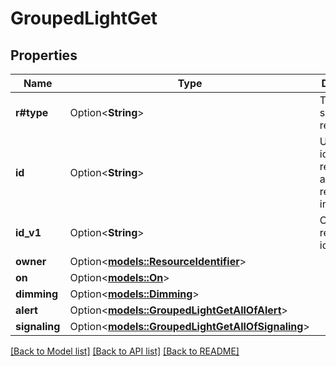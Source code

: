 # GroupedLightGet

## Properties

Name | Type | Description | Notes
------------ | ------------- | ------------- | -------------
**r#type** | Option<**String**> | Type of the supported resources | [optional]
**id** | Option<**String**> | Unique identifier representing a specific resource instance | [optional]
**id_v1** | Option<**String**> | Clip v1 resource identifier | [optional]
**owner** | Option<[**models::ResourceIdentifier**](ResourceIdentifier.md)> |  | [optional]
**on** | Option<[**models::On**](On.md)> |  | [optional]
**dimming** | Option<[**models::Dimming**](Dimming.md)> |  | [optional]
**alert** | Option<[**models::GroupedLightGetAllOfAlert**](GroupedLightGet_allOf_alert.md)> |  | [optional]
**signaling** | Option<[**models::GroupedLightGetAllOfSignaling**](GroupedLightGet_allOf_signaling.md)> |  | [optional]

[[Back to Model list]](../README.md#documentation-for-models) [[Back to API list]](../README.md#documentation-for-api-endpoints) [[Back to README]](../README.md)


